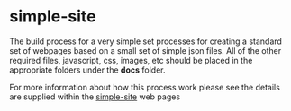 # simple-site

The build process for a very simple set processes for creating a standard set of webpages based on a small set of simple json files. All of the other required files, javascript, css, images, etc should be placed in the appropriate folders under the **docs** folder.

For more information about how this process work please see the details are supplied within the [simple-site](https://jpadfield.github.io/simple-site/) web pages
